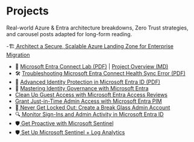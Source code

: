 # Projects

Real-world Azure & Entra architecture breakdowns, Zero Trust strategies, and carousel posts adapted for long-form reading.

-🏗️[ Architect a Secure, Scalable Azure Landing Zone for Enterprise Migration](architect-a-secure-scalable-azure-landing-zone-for-enterprise-migration.pdf)
- 📘 [Microsoft Entra Connect Lab (PDF)](Microsoft%20Entra%20Connect%20Lab.pdf) | [Project Overview (MD)](Microsoft%20Entra%20Connect%20Lab.md)
- 🛠 [Troubleshooting Microsoft Entra Connect Health Sync Error (PDF)](projects/Troubleshooting%20Microsoft%20Entra%20Connect%20Health%20Sync%20Error/Troubleshooting%20Microsoft%20Entra%20Connect%20Health%20Sync%20Error.pdf)
- 🔐 [Advanced Identity Protection in Microsoft Entra ID (PDF)](Advanced%20Identity%20Protection%20in%20Microsoft%20Entra%20ID/Advanced%20Identity%20Protection%20in%20Microsoft%20Entra%20ID.pdf)
- 🎯 [Mastering Identity Governance with Microsoft Entra](mastering-identity-governance-entra.pdf)
- [Clean Up Guest Access with Microsoft Entra Access Reviews](clean-up-guest-access-entra.pdf)
- [Grant Just-in-Time Admin Access with Microsoft Entra PIM](grant-jit-access-pim.pdf)
- 🚨[ Never Get Locked Out: Create a Break Glass Admin Account](never-get-locked-out-break-glass-admin.pdf)
- 🔍[ Monitor Sign-Ins and Admin Activity in Microsoft Entra ID](monitor-sign-ins-admin-activity-entra.pdf)
- 🛡️[ Get Proactive with Microsoft Sentinel](get-proactive-with-microsoft-sentinel.pdf)
- 🛡️[ Set Up Microsoft Sentinel + Log Analytics](set-up-microsoft-sentinel-log-analytics.pdf)
